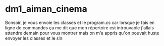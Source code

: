 # dm1_aiman_cinema
Bonsoir, je vous envoie les classes et le program.cs car lorsque je fais en ligne de commandes ça me dit que mon répertoire est introuvable
j'allais attendre demain pour vous montrer mais on m'a appris qu'on pouvait huste envoyer les classes et le sln
